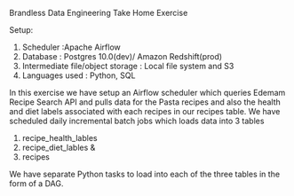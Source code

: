 Brandless Data Engineering Take Home Exercise

Setup:
1. Scheduler :Apache Airflow
2. Database : Postgres 10.0(dev)/ Amazon Redshift(prod)
3. Intermediate file/object storage : Local file system and S3
4. Languages used : Python, SQL


In this exercise we have setup an Airflow scheduler which queries Edemam Recipe Search API and pulls data for the Pasta recipes and also the health and diet labels associated with each recipes in our recipes table. We have scheduled daily incremental batch jobs which loads data into 3 tables
1. recipe_health_lables
2. recipe_diet_lables &
3. recipes

We have separate Python tasks to load into each of the three tables in the form of a DAG.
